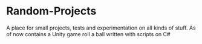 # Random-Projects
A place for small projects, tests and experimentation on all kinds of stuff.
As of now contains a Unity game roll a ball written with scripts on C#
